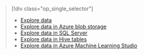 > [!div class="op_single_selector"]
> * [Explore data](../articles/machine-learning/machine-learning-data-science-explore-data.md)
> * [Explore data in Azure blob storage](../articles/machine-learning/machine-learning-data-science-explore-data-blob.md)
> * [Explore data in SQL Server](../articles/machine-learning/machine-learning-data-science-explore-data-sql-server.md)
> * [Explore data in Hive tables](../articles/machine-learning/machine-learning-data-science-explore-data-hive-tables.md)
> * [Explore data in Azure Machine Learning Studio](https://azure.microsoft.com/documentation/videos/preprocessing-data-in-azure-ml-studio/)
> 
> 

